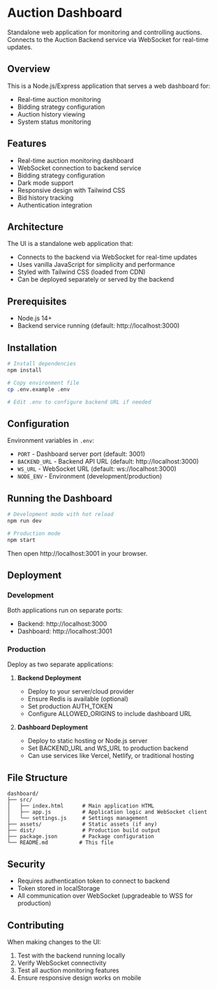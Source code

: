 # Auction Dashboard

Standalone web application for monitoring and controlling auctions. Connects to the Auction Backend service via WebSocket for real-time updates.

## Overview

This is a Node.js/Express application that serves a web dashboard for:
- Real-time auction monitoring
- Bidding strategy configuration  
- Auction history viewing
- System status monitoring

## Features

- Real-time auction monitoring dashboard
- WebSocket connection to backend service
- Bidding strategy configuration
- Dark mode support
- Responsive design with Tailwind CSS
- Bid history tracking
- Authentication integration

## Architecture

The UI is a standalone web application that:
- Connects to the backend via WebSocket for real-time updates
- Uses vanilla JavaScript for simplicity and performance
- Styled with Tailwind CSS (loaded from CDN)
- Can be deployed separately or served by the backend

## Prerequisites

- Node.js 14+
- Backend service running (default: http://localhost:3000)

## Installation

```bash
# Install dependencies
npm install

# Copy environment file
cp .env.example .env

# Edit .env to configure backend URL if needed
```

## Configuration

Environment variables in `.env`:
- `PORT` - Dashboard server port (default: 3001)
- `BACKEND_URL` - Backend API URL (default: http://localhost:3000)
- `WS_URL` - WebSocket URL (default: ws://localhost:3000)
- `NODE_ENV` - Environment (development/production)

## Running the Dashboard

```bash
# Development mode with hot reload
npm run dev

# Production mode
npm start
```

Then open http://localhost:3001 in your browser.

## Deployment

### Development
Both applications run on separate ports:
- Backend: http://localhost:3000
- Dashboard: http://localhost:3001

### Production
Deploy as two separate applications:

1. **Backend Deployment**
   - Deploy to your server/cloud provider
   - Ensure Redis is available (optional)
   - Set production AUTH_TOKEN
   - Configure ALLOWED_ORIGINS to include dashboard URL

2. **Dashboard Deployment**
   - Deploy to static hosting or Node.js server
   - Set BACKEND_URL and WS_URL to production backend
   - Can use services like Vercel, Netlify, or traditional hosting

## File Structure

```
dashboard/
├── src/
│   ├── index.html      # Main application HTML
│   ├── app.js          # Application logic and WebSocket client
│   └── settings.js     # Settings management
├── assets/             # Static assets (if any)
├── dist/               # Production build output
├── package.json        # Package configuration
└── README.md          # This file
```

## Security

- Requires authentication token to connect to backend
- Token stored in localStorage
- All communication over WebSocket (upgradeable to WSS for production)

## Contributing

When making changes to the UI:
1. Test with the backend running locally
2. Verify WebSocket connectivity
3. Test all auction monitoring features
4. Ensure responsive design works on mobile